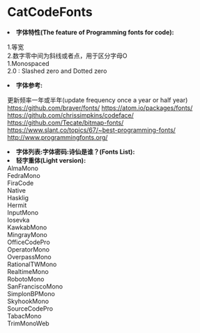 # CatCodeFonts

<b><li>字体特性(The feature of Programming fonts for code):</b><br>

1.等宽<br>
2.数字零中间为斜线或者点，用于区分字母O<br>
1.Monospaced<br>
2.0 : Slashed zero and Dotted zero<br>

<b><li>字体参考:</b><br>

更新频率一年或半年(update frequency once a year or half year)<br>
https://github.com/braver/fonts/ https://atom.io/packages/fonts/ <br>
https://github.com/chrissimpkins/codeface/<br>
https://github.com/Tecate/bitmap-fonts/<br>
https://www.slant.co/topics/67/~best-programming-fonts/<br>
http://www.programmingfonts.org/<br>

<b><li>字体列表:字体密码:诗仙是谁？(Fonts List):</b><br>
<b><li>轻字重体(Light version):</b><br>
AlmaMono<br>
FedraMono<br>
FiraCode<br>
Native<br>
Hasklig<br>
Hermit<br>
InputMono<br>
Iosevka<br>
KawkabMono<br>
MingrayMono<br>
OfficeCodePro<br>
OperatorMono<br>
OverpassMono<br>
RationalTWMono<br>
RealtimeMono<br>
RobotoMono<br>
SanFranciscoMono<br>
SimplonBPMono<br>
SkyhookMono<br>
SourceCodePro<br>
TabacMono<br>
TrimMonoWeb<br>
